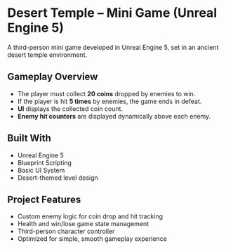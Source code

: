 #  Desert Temple – Mini Game (Unreal Engine 5)

A third-person mini game developed in Unreal Engine 5, set in an ancient desert temple environment.

## Gameplay Overview
- The player must collect **20 coins** dropped by enemies to win.
- If the player is hit **5 times** by enemies, the game ends in defeat.
- **UI** displays the collected coin count.
- **Enemy hit counters** are displayed dynamically above each enemy.

##  Built With
- Unreal Engine 5
- Blueprint Scripting
- Basic UI System
- Desert-themed level design

## Project Features
- Custom enemy logic for coin drop and hit tracking
- Health and win/lose game state management
- Third-person character controller
- Optimized for simple, smooth gameplay experience

